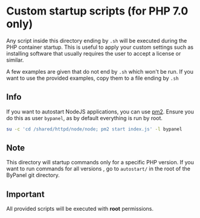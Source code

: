 # Custom startup scripts (for PHP 7.0 only)

Any script inside this directory ending by `.sh` will be executed during the PHP container startup.
This is useful to apply your custom settings such as installing software that usually requires
the user to accept a license or similar.

A few examples are given that do not end by `.sh` which won't be run. If you want to use the
provided examples, copy them to a file ending by `.sh`


## Info

If you want to autostart NodeJS applications, you can use [pm2](https://github.com/Unitech/pm2).
Ensure you do this as user `bypanel`, as by default everything is run by root.

```bash
su -c 'cd /shared/httpd/node/node; pm2 start index.js' -l bypanel
```


## Note

This directory will startup commands only for a specific PHP version. If you want to run commands
for all versions , go to `autostart/` in the root of the ByPanel git directory.


## Important

All provided scripts will be executed with **root** permissions.
